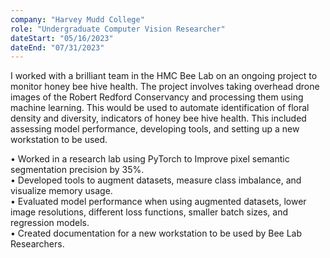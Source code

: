 ```yaml
---
company: "Harvey Mudd College"
role: "Undergraduate Computer Vision Researcher"
dateStart: "05/16/2023"
dateEnd: "07/31/2023"
---
```


I worked with a brilliant team in the HMC Bee Lab on an ongoing project to monitor honey bee hive health. The project involves taking overhead drone images of the Robert Redford Conservancy and processing them using machine learning. This would be used to automate identification of floral density and diversity, indicators of honey bee hive health. This included assessing model performance, developing tools, and setting up a new workstation to be used.
<div class="text-md ">• Worked in a research lab using PyTorch to Improve pixel semantic segmentation precision by 35%.</div>

<div class="text-md ">• Developed tools to augment datasets, measure class imbalance, and visualize memory usage.</div>

<div class="text-md ">• Evaluated model performance when using augmented datasets, lower image resolutions, different loss functions,
smaller batch sizes, and regression models.</div>

<div class="text-md ">• Created documentation for a new workstation to be used by Bee Lab Researchers.</div>